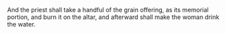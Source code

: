 And the priest shall take a handful of the grain offering, as its memorial portion, and burn it on the altar, and afterward shall make the woman drink the water.
